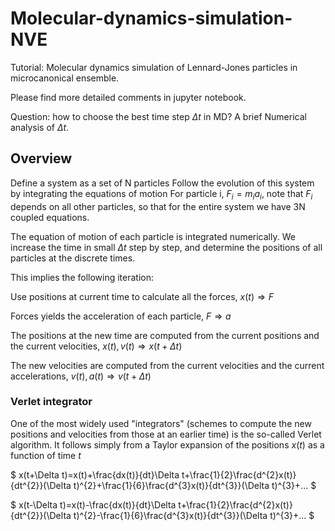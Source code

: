 # Molecular-dynamics-simulation-NVE
Tutorial: Molecular dynamics simulation of Lennard-Jones particles in microcanonical ensemble.

Please find more detailed comments in jupyter notebook.

Question: how to choose the best time step $\Delta t$ in MD? A brief Numerical analysis of $\Delta t$.


## Overview

Define a system as a set of N particles
Follow the evolution of this system by integrating the equations of motion
For particle i, $F_i=m_ia_i$, note that $F_i$ depends on all other particles, so that for the entire system we have 3N coupled equations.

The equation of motion of each particle is integrated numerically. We increase the time in small $\Delta t$ step by step, and determine the positions of all particles at the discrete times.

This implies the following iteration:

Use positions at current time to calculate all the forces, $x(t) \Rightarrow F$

Forces yields the acceleration of each particle, $F \Rightarrow a$

The positions at the new time are computed from the current positions and the current velocities, $x(t),v(t) \Rightarrow x(t+\Delta t)$

The new velocities are computed from the current velocities and the current accelerations, $v(t),a(t) \Rightarrow v(t+\Delta t)$

### Verlet integrator

One of the most widely used "integrators" (schemes to compute the new positions and velocities from those at an earlier time) is the so-called Verlet algorithm. It follows simply from a Taylor expansion of the positions $x(t)$ as a function of time $t$


$
x(t+\Delta t)=x(t)+\frac{dx(t)}{dt}\Delta t+\frac{1}{2}\frac{d^{2}x(t)}{dt^{2}}(\Delta t)^{2}+\frac{1}{6}\frac{d^{3}x(t)}{dt^{3}}(\Delta t)^{3}+...
$

$
x(t-\Delta t)=x(t)-\frac{dx(t)}{dt}\Delta t+\frac{1}{2}\frac{d^{2}x(t)}{dt^{2}}(\Delta t)^{2}-\frac{1}{6}\frac{d^{3}x(t)}{dt^{3}}(\Delta t)^{3}+...
$

